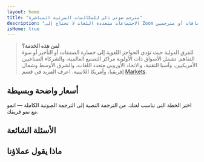 ```yaml
---
layout: home
title: "مترجم صوتي ذكي للمكالمات المرئية المباشرة"
description: "الاجتماعات متعددة اللغات لا تحتاج إلى Zoom أو إضافات أو مترجمين. InterMind هو مترجم صوتي ذكي للمكالمات المرئية المباشرة - تحدث وترجم فوراً."
isHome: true
---
```


<!-- text="ركز على النمو — دع InterMind يتولى أمر اللغات." -->
<!-- text="الفصول الدراسية تستغرق سنوات؛ InterMind يقدم الفهم الفوري اليوم، بكل اللغات." -->
<!-- text="اجتماعات فيديو **متعددة اللغات** مع ترجمة **صوتية**" -->
<!-- title="اجتماعات فيديو مع **ترجمة** مباشرة" -->

<HeroSection
title="اجتمع بـ **أي** لغة"
text="ليست مجرد ترجمة. ترجمة فورية تعتمد على الصوت وتشعر وكأنها بشرية.">

<AuthButton text="اسمع الفرق" buttonClass="brand"/>
<!-- <ContactFormModalNav buttonText="اطلب عرضاً توضيحياً"/>
<NavButton to="#pricing" buttonClass="alt" buttonLabel="الأسعار" /> -->
</HeroSection>

> **لمن هذه الخدمة؟**  
> للفرق الدولية حيث تؤدي الحواجز اللغوية إلى خسارة الصفقات أو التأخير أو سوء التفاهم. تشمل الأسواق ذات الأولوية مراكز التصنيع العالمية، والشركاء الصناعيين الأمريكيين، وآسيا التقنية، والاتحاد الأوروبي متعدد اللغات، والشرق الأوسط وشمال إفريقيا، وأمريكا اللاتينية. اعرف المزيد في قسم [Markets](./product/markets).

<span id="1"></span>
<FeatureBlock :card="{
  title: 'الترجمة ≠ الفهم. إليك ما هو قادم.',
  details: 'مهما كانت اللغة، **يتم سماع صوتك - وفهمه** - كما لو كنتم تتحدثون نفس اللغة.',
    items: [
      '⚡︎ بشكل طبيعي، [في الوقت الفعلي](/product/how-it-works)، وبدون ترجمات نصية أو تأخير.',
      '✧ ترجمة مدعومة بالذكاء الاصطناعي تلتقط النبرة والقصد والمصطلحات الخاصة بالصناعة.',
    ],
  link: './product/what-is-intermind',
  src: {
    light: '/1.png',
    dark: '/1.png',
  },
  inversion: false
}" />

<span id="2"></span>
<FeatureBlock :card="{
    title: 'العقل داخل اجتماعاتك',
    details: 'يحول InterMind كل مكالمة متعددة اللغات إلى معرفة واضحة وقابلة للبحث.',
    items: [
      '🔍 **اسأل أي شيء** — يجد الذكاء الاصطناعي الإجابات **عبر اجتماعاتك**.',
      '✧ يستخرج تلقائياً المهام والمسؤولين والمواعيد النهائية.',
      '✧ يلخص النقاط الرئيسية بأي لغة — فورياً.',
    ],
    link: '/product/how-it-works#🧩-deep-memory-deep-understanding',
    src: {
      light: '/2l.png',
      dark: '/2d.png',
    },
    inversion: true
  }" />

<span id="3"></span>
<FeatureBlock :card="{
    title: 'مصمم للاجتماعات الاحترافية — وليس مجرد محادثة',
    details: 'InterMind هو **منصة اجتماعات فيديو احترافية**، وليس مجرد إضافة أو ملحق بسيط.',
    items: [
      '✧ دقة 1080p، إلغاء الضوضاء الذكي، الجدولة، الإدارة، مشاركة الشاشة، التسجيل، دردشة المشاركين، تكامل التقويم والترجمة — كل شيء مدمج وجاهز للاستخدام.',
      '✧ **مجاني للأبد** — بدون بطاقة ائتمان، بدون حد زمني.',
    ],
    link: '/product/how-it-works',
    src: {
      light: '/3.png',
      dark: '/3.png',
    },
    inversion: false
  }" />

<span id="4"></span>
<FeatureBlock
  :card="{
    title: 'الخصوصية حيث تهم',
    details:
      'تم تصميم InterMind للمحادثات الحساسة — حيث تكون الخصوصية والتحكم في غاية الأهمية.',
    items: [
      '⚡︎ [خصوصية حسب المنطقة](/product/privacy-architecture) — الاتحاد الأوروبي، الولايات المتحدة، جنوب شرق آسيا',
      '✧ متوافق مع: GDPR, CCPA, UAE PDPL',
      '✧ **صفر تدريب للبيانات**. لا وصول لأطراف ثالثة.'
    ],
    link: '/product/privacy-architecture',
    src: {
      light: '/4.png',
      dark: '/4.png',
    },
    inversion: true
  }"
/>

<span id="Pricing"></span>

## أسعار واضحة وبسيطة

اختر الخطة التي تناسب لغتك. من الترجمة النصية إلى الترجمة الصوتية الكاملة — انمو مع نمو فريقك.

<PricingPlans :plans="[
  {
    title: '**الأساسية** مستخدم واحد',
    price: '**مجاناً**',
    details: '25 اجتماع مجاني',
    items: [
      'اجتماعات فيديو لـ 100 مشارك [💬](#3)',
      '30 جيجابايت تخزين مشترك لكل مستخدم',
      '**ترجمة صوتية فورية** [💬](#1)',
      'مساعد اجتماعات ذكي للملاحظات والملخصات [💬](#2)',
    ],
  },
  {
    title: '**احترافية** 1-99 مستخدم',
    price: '**20 دولار** /شهر/مستخدم، فوترة سنوية',
    details: 'أو 25 دولار فوترة شهرية',
    items: [
      'اجتماعات فيديو لـ 150 مشارك [💬](#3)',
      '2 تيرابايت تخزين مشترك لكل مستخدم',
      '**ترجمة صوتية فورية** [💬](#1)',
      'مساعد اجتماعات ذكي للملاحظات والملخصات [💬](#2)',
    ],
  },
  {
    title: '**للأعمال** 1-250 مستخدم',
    price: '**سعر مخصص**',
    details: 'مصممة للخصوصية والامتثال',
    items: [
      'اجتماعات فيديو لـ 500 مشارك [💬](#3)',
      '5 تيرابايت تخزين مشترك لكل مستخدم',
      '**ترجمة صوتية فورية** [💬](#1)',
      '**زميل ذكي اصطناعي**. يبدو بشرياً. صوت طبيعي. أذكى منك 👽.',
      '**توجيه خصوصية حسب المنطقة** (الاتحاد الأوروبي / الولايات المتحدة / آسيا) [💬](#4)',
    ],
  }
]">
<AuthButton text="جرب مجاناً" buttonClass="alt"/>
<AuthButton text="اشترِ الآن" buttonClass="brand"/>
<ContactFormModalNav buttonText="تحدث مع فريقنا" buttonClass="alt"/>
</PricingPlans>

<span id="FAQ"></span>

## الأسئلة الشائعة

<AccordionGroup :items="
[
  {
    q: 'ما هو المستخدم المرخص وما هو المشارك؟',
    a: '*المستخدم المرخص* لديه ترخيص اجتماعات مجاني أو مدفوع ويمكنه جدولة الاجتماعات ضمن حدود خطته. *المشاركون* هم المدعوون — **لا يحتاجون إلى حساب أو ترخيص** للانضمام ويمكنهم الاتصال من أي جهاز **مجاناً**.'
  },
  {
    q: 'كم عدد المشاركين الذين يمكنهم الانضمام إلى الاجتماع؟',
    a: 'يعتمد على خطتك: خطة *Basic* تدعم حتى **100 مشارك**، و*Pro* حتى **150**، و*Business* حتى **500**.'
  },
  {
    q: 'كم شخص يمكنه استخدام ترخيص InterMind واحد؟',
    a: 'يمكن لكل *مستخدم مرخص* استضافة **اجتماعات غير محدودة**. إذا احتاج عدة أعضاء في الفريق إلى استضافة اجتماعات في وقت واحد، سيحتاج كل منهم إلى ترخيص خاص به.'
  },
  {
    q: 'هل تعمل الترجمة الصوتية على جميع الخطط؟',
    a: 'نعم، *الترجمة الصوتية* متوفرة في جميع الخطط. في خطة *Basic*، تعمل مع **الترجمة النصية فقط**. خطط *Pro* و*Business* تتيح **ترجمة صوتية ثنائية الاتجاه**، وسعة أكبر، وميزات متقدمة.'
  },
  {
    q: 'ما هي المدة القصوى للاجتماع؟',
    a: 'يمكن أن تستمر الاجتماعات حتى **24 ساعة** في جميع الخطط.'
  },
  {
    q: 'هل يمكنني تسجيل الاجتماعات؟',
    a: 'نعم، جميع الخطط تدعم **تسجيل الاجتماعات**. يتم تخزين التسجيلات بشكل آمن في حسابك ويمكن الوصول إليها في أي وقت.'
  },
  {
    q: 'هل هناك حد لعدد الاجتماعات التي يمكنني استضافتها؟',
    a: 'لا. يمكنك استضافة **اجتماعات غير محدودة** — حتى في خطة *Free Basic*. توفر خطط *Pro* و*Business* المزيد من القوة والمشاركين والتحكم.'
  },
  {
    q: 'ماذا لو احتجت إلى مساحة تخزين أكبر للتسجيلات؟',
    a: 'تتضمن خطة *Pro* **2 تيرابايت** من التخزين المجمع لكل مستخدم. توفر خطة *Business* **5 تيرابايت**. تحتاج المزيد؟ **اتصل بنا** للحصول على خيارات مخصصة.'
  },
  {
    q: 'كيف يضمن InterMind خصوصية وأمن البيانات؟',
    a: 'InterMind **خاص بالتصميم**. تتم معالجة وتخزين جميع البيانات في المنطقة التي تختارها — *الاتحاد الأوروبي أو الولايات المتحدة أو آسيا*. نحن نمتثل لـ **GDPR وCCPA وUAE PDPL**، و**لا نستخدم محتواك أبداً** للتدريب أو الوصول من طرف ثالث.'
  },
  {
    q: 'هل يمكنني تجربة InterMind قبل شراء خطة؟',
    a: 'بالتأكيد. تمنحك خطة *Free Basic* وصولاً كاملاً إلى الميزات الأساسية — بما في ذلك **الاجتماعات متعددة اللغات**، و**الترجمة النصية**، و**المساعد الذكي**. لا حاجة لبطاقة ائتمان، **بدون حد زمني**. يمكنك الترقية في أي وقت.'
  },
  {
    q: 'ماذا لو احتجت إلى مساعدة أو دعم؟',
    a: 'الدعم متوفر عبر **مركز المساعدة**، و**البريد الإلكتروني**، و**الدردشة المباشرة**. يحصل مستخدمو *Business* على **دعم ذو أولوية** مع جهة اتصال مخصصة.'
  },
  {
    q: 'هل يمكنني إلغاء اشتراكي في أي وقت؟',
    a: 'نعم. *الخطط الشهرية* تُلغى في نهاية دورة الفوترة. *الخطط السنوية* يمكن إلغاؤها مقابل **استرداد نسبي**.'
  },
  {
    q: 'كيف يمكنني ترقية أو تخفيض خطتي؟',
    a: 'يمكنك تغيير خطتك في أي وقت من خلال **إعدادات حسابك**. تسري التغييرات **فوراً**.'
  },
  {
    q: 'ما هي اللغات التي يدعمها InterMind للترجمة الصوتية؟',
    a: 'ندعم **أكثر من 100 لغة** مع ترجمة صوتية فورية. القائمة في تزايد مستمر — تحقق من موقعنا للحصول على التحديثات.'
  },
  {
    q: 'هل يمكنني استخدام InterMind للندوات عبر الإنترنت أو الفعاليات الكبيرة؟',
    a: 'نعم. خطط *Pro* و*Business* مثالية **للاجتماعات والندوات الكبيرة** — مع دعم يصل إلى **500 مشارك** في خطة *Business*.'
  }
]
"/>

<span id="Testimonials"></span>

## ماذا يقول عملاؤنا

<AutoScrollTestimonials testimonialsUrl="/testimonials.json"/>